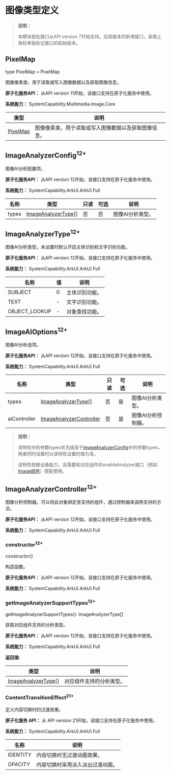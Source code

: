 # 图像类型定义
<!--Kit: ArkUI-->
<!--Subsystem: ArkUI-->
<!--Owner: @liyujie43-->
<!--Designer: @weixin_52725220-->
<!--Tester: @xiong0104-->
<!--Adviser: @HelloCrease-->

>**说明：**
>
>本模块首批接口从API version 7开始支持。后续版本的新增接口，采用上角标单独标记接口的起始版本。


## PixelMap

type PixelMap = PixelMap

图像像素类，用于读取或写入图像数据以及获取图像信息。

**原子化服务API：** 从API version 11开始，该接口支持在原子化服务中使用。

**系统能力：** SystemCapability.Multimedia.Image.Core

| 类型                                                         | 说明                                       |
| ------------------------------------------------------------ | ------------------------------------------ |
| [PixelMap](../../apis-image-kit/arkts-apis-image-PixelMap.md) | 图像像素类，用于读取或写入图像数据以及获取图像信息。 |

## ImageAnalyzerConfig<sup>12+</sup>

图像AI分析配置项。

**原子化服务API：** 从API version 12开始，该接口支持在原子化服务中使用。

**系统能力：** SystemCapability.ArkUI.ArkUI.Full

| 名称     | 类型                | 只读 | 可选 | 说明                   |
| ------ | ----------------- | ---- | -------------------- | -------------------- |
| types | [ImageAnalyzerType[]](#imageanalyzertype12) | 否 | 否 | 图像AI分析类型。|

## ImageAnalyzerType<sup>12+</sup>

图像AI分析类型，未设置时默认开启主体识别和文字识别功能。

**原子化服务API：** 从API version 12开始，该接口支持在原子化服务中使用。

**系统能力：** SystemCapability.ArkUI.ArkUI.Full

| 名称     | 值    | 说明           |
| -------- | ----- | -------- |
| SUBJECT | 0  | 主体识别功能。 |
| TEXT | -  | 文字识别功能。 |
| OBJECT_LOOKUP | -  | 对象查找功能。 |

## ImageAIOptions<sup>12+</sup>

图像AI分析选项。

**原子化服务API：** 从API version 12开始，该接口支持在原子化服务中使用。

**系统能力：** SystemCapability.ArkUI.ArkUI.Full

| 名称     | 类型                | 只读 | 可选 | 说明                   |
| ------ | ----------------- | ---- | -------------------- | -------------------- |
| types | [ImageAnalyzerType[]](#imageanalyzertype12) | 否 | 是 | 图像AI分析类型。 |
| aiController | [ImageAnalyzerController](#imageanalyzercontroller12) | 否 | 是 | 图像AI分析控制器。 |

> **说明：**
>
> 该特性中的参数types优先级高于[ImageAnalyzerConfig](#imageanalyzerconfig12)中的参数types，两者同时设置时以该特性设置的值为准。
>
> 该特性依赖设备能力，且需要和对应组件的enableAnalyzer接口（例如[Image组件](ts-basic-components-image.md#enableanalyzer11)）搭配使用。

## ImageAnalyzerController<sup>12+</sup>

图像分析控制器。可以将此对象绑定至支持的组件，通过控制器来调用支持的方法。

**原子化服务API：** 从API version 12开始，该接口支持在原子化服务中使用。

**系统能力：** SystemCapability.ArkUI.ArkUI.Full

### constructor<sup>12+</sup>

constructor()

构造函数。

**原子化服务API：** 从API version 12开始，该接口支持在原子化服务中使用。

**系统能力：** SystemCapability.ArkUI.ArkUI.Full

### getImageAnalyzerSupportTypes<sup>12+</sup>

getImageAnalyzerSupportTypes(): ImageAnalyzerType[]

获取对应组件支持的分析类型。

**原子化服务API：** 从API version 12开始，该接口支持在原子化服务中使用。

**系统能力：** SystemCapability.ArkUI.ArkUI.Full

**返回值:**

| 类型     | 说明                      |
| ------ | ----------------------- |
| [ImageAnalyzerType[]](#imageanalyzertype12) | 对应组件支持的分析类型。 |

### ContentTransitionEffect<sup>21+</sup>

定义内容切换时的过渡效果。  

**原子化服务 API：** 从 API version 21开始，该接口支持在原子化服务中使用。  

**系统能力：** SystemCapability.ArkUI.ArkUI.Full  

| 名称       | 说明                              |
| ---------- | --------------------------------- |
| IDENTITY   | 内容切换时无过渡动画效果。         |
| OPACITY    | 内容切换时采用淡入淡出过渡动画。   |